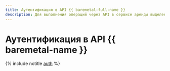 ```yaml
---
title: Аутентификация в API {{ baremetal-full-name }}
description: Для выполнения операций через API в сервисе аренды выделенных серверов – {{ baremetal-full-name }}, необходимо получить IAM-токен для своего аккаунта.
---
```


# Аутентификация в API {{ baremetal-name }}

{% include notitle [auth](../../_includes/authentication.md) %}
